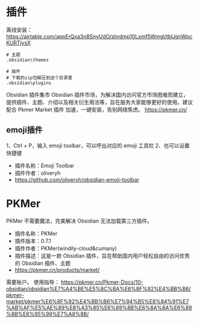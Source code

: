 
# 插件

离线安装：
https://airtable.com/appErQxa3n8SnyUdO/shrdmp10Lxmf5Wmgl/tblJqnWpcKURTjysX

```shell
# 主题
.obsidian\themes

# 插件
# 下载的zip包解压到这个目录里
.obsidian\plugins
```

Obsidian 插件集市
Obsidian 插件市场，为解决国内访问官方市场困难而建立，提供插件、主题、介绍以及相关衍生用法等，旨在服务大家能够更好的使用。建议配合 Pkmer Market 插件 加速，一键安装，告别网络焦虑。
https://pkmer.cn/

## emoji插件
1、Ctrl + P，输入 emoji toolbar，可以呼出对应的 emoji 工具栏
2、也可以设置快捷键

- 插件名称：Emoji Toolbar
- 插件作者：oliveryh
- https://github.com/oliveryh/obsidian-emoji-toolbar


# PKMer
PKMer 不需要魔法，完美解决 Obsidian 无法加载第三方插件。

- 插件名称：PKMer
- 插件版本：0.7.1
- 插件作者：PKMer(windily-cloud&cumany)
- 插件描述：这是一款 Obsidian 插件，旨在帮助国内用户轻松自由的访问优秀的 Obsidian 插件、主题
- https://pkmer.cn/products/market/

需要账户。
使用指导：
https://pkmer.cn/Pkmer-Docs/10-obsidian/obsidian%E7%A4%BE%E5%8C%BA%E6%8F%92%E4%BB%B6/pkmer-market/pkmer%E6%8F%92%E4%BB%B6%E7%94%B5%E8%84%91%E7%AB%AF%E5%AE%89%E8%A3%85%E6%89%8B%E6%8A%8A%E6%89%8B%E6%95%99%E7%A8%8B/

